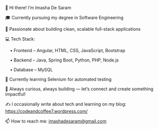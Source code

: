 👋 Hi there! I’m Imasha De Saram

🎓 Currently pursuing my degree in Software Engineering

👀 Passionate about building clean, scalable full-stack applications

💻 Tech Stack:

    • Frontend – Angular, HTML, CSS, JavaScript, Bootstrap
    
    • Backend – Java, Spring Boot, Python, PHP, Node.js
    
    • Database – MySQL
    
🧪 Currently learning Selenium for automated testing

🚀 Always curious, always building — let’s connect and create something impactful!

✍️ I occasionally write about tech and learning on my blog: https://codeandcoffee7.wordpress.com/

📫 How to reach me: imashadesaram@gmail.com

